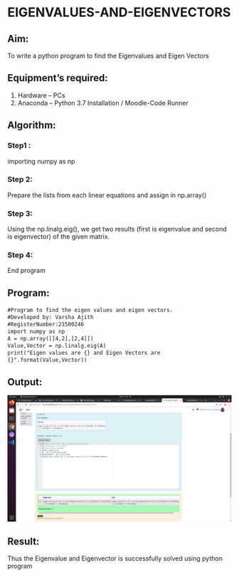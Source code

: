 # EIGENVALUES-AND-EIGENVECTORS
## Aim:
To write a python program to find the Eigenvalues and Eigen Vectors
## Equipment’s required:
1. 	Hardware – PCs
2. 	Anaconda – Python 3.7 Installation / Moodle-Code Runner
## Algorithm:
### Step1 : 
importing numpy as np
### Step 2: 
Prepare the lists from each linear equations and assign in np.array()
### Step 3:
 Using the np.linalg.eig(),  we get two results (first is eigenvalue and second is eigenvector) of the given matrix.
### Step 4: 
End program

## Program:
~~~
#Program to find the eigen values and eigen vectors.
#Developed by: Varsha Ajith
#RegisterNumber:21500246
import numpy as np
A = np.array([[4,2],[2,4]])
Value,Vector = np.linalg.eig(A)
print("Eigen values are {} and Eigen Vectors are {}".format(Value,Vector))
~~~
## Output:
![output](.//a1.png)
## Result:
Thus the Eigenvalue and Eigenvector is successfully solved using python program
